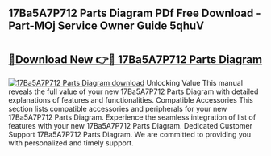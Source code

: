 ## 17Ba5A7P712 Parts Diagram PDf Free Download - Part-MOj Service Owner Guide 5qhuV

# <h2><a href="http://dfr6trx.blite.top/?on=17Ba5A7P712+Parts+Diagram">🔗Download New 👉🔴 17Ba5A7P712 Parts Diagram</a></h2>

[![17Ba5A7P712 Parts Diagram download](https://i.imgur.com/lujVjoI.png)](http://dfr6trx.blite.top/?on=17Ba5A7P712+Parts+Diagram)
Unlocking Value This manual reveals the full value of your new 17Ba5A7P712 Parts Diagram with detailed explanations of features and functionalities. Compatible Accessories This section lists compatible accessories and peripherals for your new 17Ba5A7P712 Parts Diagram. Experience the seamless integration of list of features with your new 17Ba5A7P712 Parts Diagram. Dedicated Customer Support 17Ba5A7P712 Parts Diagram. We are committed to providing you with personalized and timely support.
